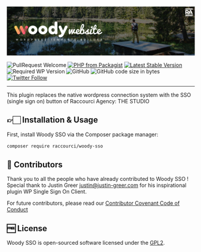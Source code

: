 ![Woody Website](woody_github_banner.jpg)

![PullRequest Welcome](https://img.shields.io/badge/PR-welcome-brightgreen.svg?style=flat-square)
[![PHP from Packagist](https://img.shields.io/packagist/php-v/raccourci/woody-sso.svg?style=flat-square)](https://php.net/releases/)
[![Latest Stable Version](https://img.shields.io/packagist/v/raccourci/woody-sso.svg?style=flat-square)](https://packagist.org/packages/raccourci/woody-sso)
![Required WP Version](https://img.shields.io/badge/wordpress->=4.8-blue.svg?style=flat-square)
![GitHub](https://img.shields.io/github/license/raccourci/woody-sso.svg?style=flat-square)
![GitHub code size in bytes](https://img.shields.io/github/languages/code-size/raccourci/woody-sso.svg?style=flat-square&color=lightgrey)
[![Twitter Follow](https://img.shields.io/twitter/follow/raccourciagency.svg?label=Twitter&style=social)](https://twitter.com/raccourciagency)

* * *

This plugin replaces the native wordpress connection system with the SSO (single sign on) button of Raccourci Agency: THE STUDIO

## 👉🏻 Installation & Usage

First, install Woody SSO via the Composer package manager:

```bash
composer require raccourci/woody-sso
```

## 👏 Contributors

Thank you to all the people who have already contributed to Woody SSO !
Special thank to Justin Greer <justin@justin-greer.com> for his inspirational plugin WP Single Sign On Client.

For future contributors, please read our [Contributor Covenant Code of Conduct](CODE_OF_CONDUCT.md)

## 🆓 License
Woody SSO is open-sourced software licensed under the [GPL2](LICENSE).
